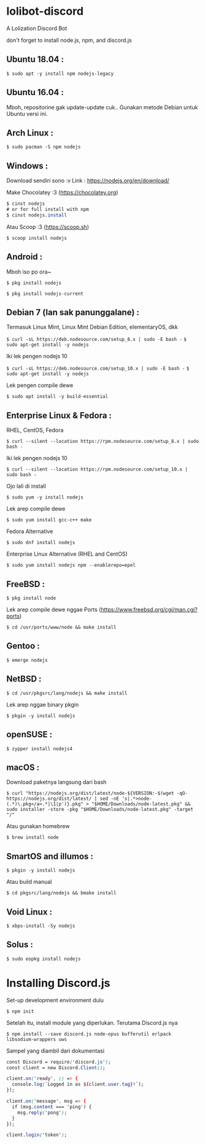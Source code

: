# lolibot-discord
A Lolization Discord Bot

don't forget to install node.js, npm, and discord.js

## Ubuntu 18.04 :

`$ sudo apt -y install npm nodejs-legacy`

## Ubuntu 16.04 :

Mboh, repositorine gak update-update cuk..
Gunakan metode Debian untuk Ubuntu versi ini.

## Arch Linux : 

`$ sudo pacman -S npm nodejs`

## Windows :

Download sendiri sono :v
Link : https://nodejs.org/en/download/

  Make Chocolatey :3 (https://chocolatey.org)
  
```css
$ cinst nodejs
# or for full install with npm
$ cinst nodejs.install
```

  Atau Scoop :3 (https://scoop.sh)
  
`$ scoop install nodejs`

## Android :
Mboh iso po ora~

`$ pkg install nodejs`

`$ pkg install nodejs-current`

## Debian 7 (lan sak panunggalane) :
Termasuk Linux Mint, Linux Mint Debian Edition, elementaryOS, dkk

`$ curl -sL https://deb.nodesource.com/setup_8.x | sudo -E bash -`
`$ sudo apt-get install -y nodejs`

  Iki lek pengen nodejs 10
  
`$ curl -sL https://deb.nodesource.com/setup_10.x | sudo -E bash -`
`$ sudo apt-get install -y nodejs`

  Lek pengen compile dewe

`$ sudo apt install -y build-essential`

## Enterprise Linux & Fedora :

  RHEL, CentOS, Fedora

`$ curl --silent --location https://rpm.nodesource.com/setup_8.x | sudo bash -`

  Iki lek pengen nodejs 10

`$ curl --silent --location https://rpm.nodesource.com/setup_10.x | sudo bash -`

  Ojo lali di install
  
`$ sudo yum -y install nodejs`

  Lek arep compile dewe
 
`$ sudo yum install gcc-c++ make`

  Fedora Alternative
  
`$ sudo dnf install nodejs`

  Enterprise Linux Alternative (RHEL and CentOS)

`$ sudo yum install nodejs npm --enablerepo=epel`

## FreeBSD :

`$ pkg install node`

  Lek arep compile dewe nggae Ports (https://www.freebsd.org/cgi/man.cgi?ports)
  
`$ cd /usr/ports/www/node && make install`

## Gentoo :

`$ emerge nodejs`

## NetBSD :

`$ cd /usr/pkgsrc/lang/nodejs && make install`

  Lek arep nggae binary pkgin
  
`$ pkgin -y install nodejs`

## openSUSE :

`$ zypper install nodejs4`

## macOS :

  Download paketnya langsung dari bash

`$ curl "https://nodejs.org/dist/latest/node-${VERSION:-$(wget -qO- https://nodejs.org/dist/latest/ | sed -nE 's|.*>node-(.*)\.pkg</a>.*|\1|p')}.pkg" > "$HOME/Downloads/node-latest.pkg" && sudo installer -store -pkg "$HOME/Downloads/node-latest.pkg" -target "/"`

  Atau gunakan homebrew
  
`$ brew install node`

## SmartOS and illumos :

`$ pkgin -y install nodejs`

  Atau build manual
  
`$ cd pkgsrc/lang/nodejs && bmake install`

## Void Linux :

`$ xbps-install -Sy nodejs`

## Solus :

`$ sudo eopkg install nodejs`

# Installing Discord.js

Set-up development environment dulu

`$ npm init`

Setelah itu, install module yang diperlukan. Terutama Discord.js nya

`$ npm install --save discord.js node-opus bufferutil erlpack libsodium-wrappers uws`

Sampel yang diambil dari dokumentasi

```css
const Discord = require('discord.js');
const client = new Discord.Client();

client.on('ready', () => {
  console.log(`Logged in as ${client.user.tag}!`);
});

client.on('message', msg => {
  if (msg.content === 'ping') {
    msg.reply('pong');
  }
});

client.login('token');
```
